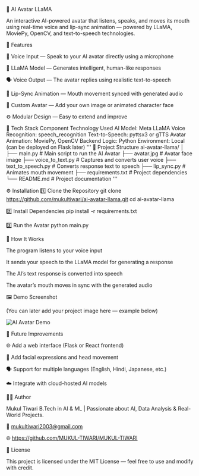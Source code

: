 🧠 AI Avatar LLaMA

An interactive AI-powered avatar that listens, speaks, and moves its mouth using real-time voice and lip-sync animation — powered by LLaMA, MoviePy, OpenCV, and text-to-speech technologies.

🌟 Features

🎤 Voice Input — Speak to your AI avatar directly using a microphone

💬 LLaMA Model — Generates intelligent, human-like responses

🗣️ Voice Output — The avatar replies using realistic text-to-speech

🧏 Lip-Sync Animation — Mouth movement synced with generated audio

🧍 Custom Avatar — Add your own image or animated character face

⚙️ Modular Design — Easy to extend and improve

🧩 Tech Stack
Component Technology Used
AI Model: Meta LLaMA
Voice Recognition: speech_recognition
Text-to-Speech: pyttsx3 or gTTS
Avatar Animation: MoviePy, OpenCV
Backend Logic: Python
Environment: Local (can be deployed on Flask later)
'''
📁 Project Structure
ai-avatar-llama/
│
├── main.py                 # Main script to run the AI Avatar
├── avatar.jpg              # Avatar face image
├── voice_to_text.py        # Captures and converts user voice
├── text_to_speech.py       # Converts response text to speech
├── lip_sync.py             # Animates mouth movement
├── requirements.txt        # Project dependencies
└── README.md               # Project documentation
'''

⚙️ Installation
1️⃣ Clone the Repository
git clone https://github.com/mukultiwari/ai-avatar-llama.git
cd ai-avatar-llama

2️⃣ Install Dependencies
pip install -r requirements.txt

3️⃣ Run the Avatar
python main.py

🧠 How It Works

The program listens to your voice input

It sends your speech to the LLaMA model for generating a response

The AI’s text response is converted into speech

The avatar’s mouth moves in sync with the generated audio

🖼️ Demo Screenshot

(You can later add your project image here — example below)

![AI Avatar Demo](./assets/demo.png)

🚀 Future Improvements

🌐 Add a web interface (Flask or React frontend)

🧍 Add facial expressions and head movement

🗣️ Support for multiple languages (English, Hindi, Japanese, etc.)

☁️ Integrate with cloud-hosted AI models

🧑‍💻 Author

Mukul Tiwari
B.Tech in AI & ML | Passionate about AI, Data Analysis & Real-World Projects.

📧 mukultiwari2003@gmail.com 
 
🌐 https://github.com/MUKUL-TIWARI/MUKUL-TIWARI


📜 License

This project is licensed under the MIT License — feel free to use and modify with credit.
